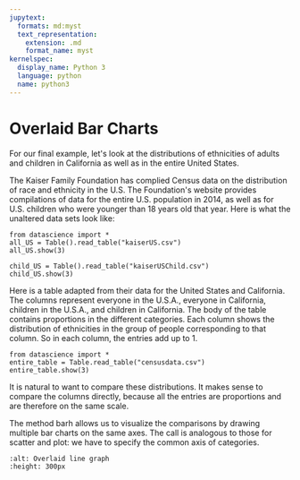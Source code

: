```yaml
---
jupytext:
  formats: md:myst
  text_representation:
    extension: .md
    format_name: myst
kernelspec:
  display_name: Python 3
  language: python
  name: python3
---
```

Overlaid Bar Charts
===================
For our final example, let's look at the distributions of ethnicities of adults and children in California as well as in the entire United States.

The Kaiser Family Foundation has complied Census data on the distribution of race and ethnicity in the U.S. The Foundation's website provides compilations of data for the entire U.S. population in 2014, as well as for U.S. children who were younger than 18 years old that year. Here is what the unaltered data sets look like:

```{code-cell}python3
from datascience import *
all_US = Table().read_table("kaiserUS.csv")
all_US.show(3)

child_US = Table().read_table("kaiserUSChild.csv")
child_US.show(3)
```

Here is a table adapted from their data for the United States and California. The columns represent everyone in the U.S.A., everyone in California, children in the U.S.A., and children in California. The body of the table contains proportions in the different categories. Each column shows the distribution of ethnicities in the group of people corresponding to that column. So in each column, the entries add up to 1.

```{code-cell}python3
from datascience import *
entire_table = Table.read_table("censusdata.csv")
entire_table.show(3)
```
It is natural to want to compare these distributions. It makes sense to compare the columns directly, because all the entries are proportions and are therefore on the same scale.

The method barh allows us to visualize the comparisons by drawing multiple bar charts on the same axes. The call is analogous to those for scatter and plot: we have to specify the common axis of categories.

```{image} overlayline.png
:alt: Overlaid line graph
:height: 300px
```
